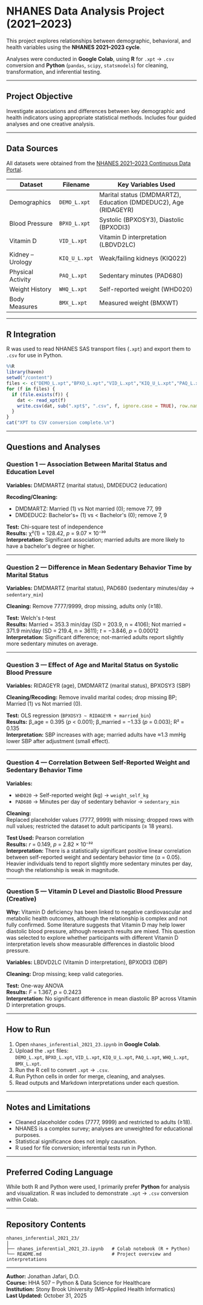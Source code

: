 # NHANES Data Analysis Project (2021–2023)

This project explores relationships between demographic, behavioral, and health variables using the **NHANES 2021–2023 cycle**.

Analyses were conducted in **Google Colab**, using **R** for `.xpt` → `.csv` conversion and **Python** (`pandas`, `scipy`, `statsmodels`) for cleaning, transformation, and inferential testing.

---

## Project Objective

Investigate associations and differences between key demographic and health indicators using appropriate statistical methods. Includes four guided analyses and one creative analysis.

---

## Data Sources

All datasets were obtained from the [NHANES 2021–2023 Continuous Data Portal](https://wwwn.cdc.gov/nchs/nhanes/continuousnhanes/default.aspx?Cycle=2021-2023).

| Dataset | Filename | Key Variables Used |
|---------|----------|-------------------|
| Demographics | `DEMO_L.xpt` | Marital status (DMDMARTZ), Education (DMDEDUC2), Age (RIDAGEYR) |
| Blood Pressure | `BPXO_L.xpt` | Systolic (BPXOSY3), Diastolic (BPXODI3) |
| Vitamin D | `VID_L.xpt` | Vitamin D interpretation (LBDVD2LC) |
| Kidney – Urology | `KIQ_U_L.xpt` | Weak/failing kidneys (KIQ022) |
| Physical Activity | `PAQ_L.xpt` | Sedentary minutes (PAD680) |
| Weight History | `WHQ_L.xpt` | Self-reported weight (WHD020) |
| Body Measures | `BMX_L.xpt` | Measured weight (BMXWT) |

---

## R Integration

R was used to read NHANES SAS transport files (`.xpt`) and export them to `.csv` for use in Python.

```r
%%R
library(haven)
setwd("/content")
files <- c("DEMO_L.xpt","BPXO_L.xpt","VID_L.xpt","KIQ_U_L.xpt","PAQ_L.xpt","WHQ_L.xpt","BMX_L.xpt")
for (f in files) {
  if (file.exists(f)) {
    dat <- read_xpt(f)
    write.csv(dat, sub(".xpt$", ".csv", f, ignore.case = TRUE), row.names = FALSE)
  }
}
cat("XPT to CSV conversion complete.\n")
```

---

## Questions and Analyses

### Question 1 — Association Between Marital Status and Education Level

**Variables:** DMDMARTZ (marital status), DMDEDUC2 (education)

**Recoding/Cleaning:**
- DMDMARTZ: Married (1) vs Not married (0); remove 77, 99
- DMDEDUC2: Bachelor's+ (1) vs < Bachelor's (0); remove 7, 9

**Test:** Chi-square test of independence  
**Results:** χ²(1) = 128.42, *p* = 9.07 × 10⁻³⁰  
**Interpretation:** Significant association; married adults are more likely to have a bachelor's degree or higher.

---

### Question 2 — Difference in Mean Sedentary Behavior Time by Marital Status

**Variables:** DMDMARTZ (marital status), PAD680 (sedentary minutes/day → `sedentary_min`)

**Cleaning:** Remove 7777/9999, drop missing, adults only (≥18).

**Test:** Welch's *t*-test  
**Results:** Married = 353.3 min/day (SD = 203.9, n = 4106); Not married = 371.9 min/day (SD = 219.4, n = 3611); *t* = −3.846, *p* = 0.00012  
**Interpretation:** Significant difference; not-married adults report slightly more sedentary minutes on average.

---

### Question 3 — Effect of Age and Marital Status on Systolic Blood Pressure

**Variables:** RIDAGEYR (age), DMDMARTZ (marital status), BPXOSY3 (SBP)

**Cleaning/Recoding:** Remove invalid marital codes; drop missing BP; Married (1) vs Not married (0).

**Test:** OLS regression (`BPXOSY3 ~ RIDAGEYR + married_bin`)  
**Results:** β_age = 0.395 (*p* < 0.001); β_married = −1.33 (*p* = 0.003); R² = 0.135  
**Interpretation:** SBP increases with age; married adults have ≈1.3 mmHg lower SBP after adjustment (small effect).

---

### Question 4 — Correlation Between Self-Reported Weight and Sedentary Behavior Time

**Variables:**
- `WHD020` → Self-reported weight (kg) → `weight_self_kg`
- `PAD680` → Minutes per day of sedentary behavior → `sedentary_min`

**Cleaning:**  
Replaced placeholder values (7777, 9999) with missing; dropped rows with null values; restricted the dataset to adult participants (≥ 18 years).

**Test Used:** Pearson correlation  
**Results:** *r* = 0.149, *p* = 2.82 × 10⁻³²  
**Interpretation:** There is a statistically significant positive linear correlation between self-reported weight and sedentary behavior time (α = 0.05). Heavier individuals tend to report slightly more sedentary minutes per day, though the relationship is weak in magnitude.

---

### Question 5 — Vitamin D Level and Diastolic Blood Pressure (Creative)

**Why:** Vitamin D deficiency has been linked to negative cardiovascular and metabolic health outcomes, although the relationship is complex and not fully confirmed. Some literature suggests that Vitamin D may help lower diastolic blood pressure, although research results are mixed. This question was selected to explore whether participants with different Vitamin D interpretation levels show measurable differences in diastolic blood pressure.

**Variables:** LBDVD2LC (Vitamin D interpretation), BPXODI3 (DBP)

**Cleaning:** Drop missing; keep valid categories.

**Test:** One-way ANOVA  
**Results:** *F* = 1.367, *p* = 0.2423  
**Interpretation:** No significant difference in mean diastolic BP across Vitamin D interpretation groups.

---

## How to Run

1. Open `nhanes_inferential_2021_23.ipynb` in **Google Colab**.
2. Upload the `.xpt` files:  
   `DEMO_L.xpt`, `BPXO_L.xpt`, `VID_L.xpt`, `KIQ_U_L.xpt`, `PAQ_L.xpt`, `WHQ_L.xpt`, `BMX_L.xpt`.
3. Run the R cell to convert `.xpt` → `.csv`.
4. Run Python cells in order for merge, cleaning, and analyses.
5. Read outputs and Markdown interpretations under each question.

---

## Notes and Limitations

- Cleaned placeholder codes (7777, 9999) and restricted to adults (≥18).
- NHANES is a complex survey; analyses are unweighted for educational purposes.
- Statistical significance does not imply causation.
- R used for file conversion; inferential tests run in Python.

---

## Preferred Coding Language

While both R and Python were used, I primarily prefer **Python** for analysis and visualization. R was included to demonstrate `.xpt` → `.csv` conversion within Colab.

---

## Repository Contents

```
nhanes_inferential_2021_23/
│
├── nhanes_inferential_2021_23.ipynb   # Colab notebook (R + Python)
└── README.md                          # Project overview and interpretations
```

---

**Author:** Jonathan Jafari, D.O.  
**Course:** HHA 507 – Python & Data Science for Healthcare  
**Institution:** Stony Brook University (MS–Applied Health Informatics)  
**Last Updated:** October 31, 2025
